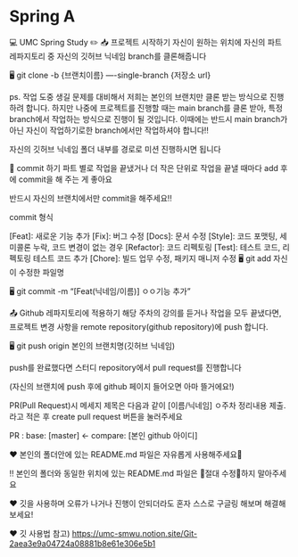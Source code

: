 # Spring A
💻 UMC Spring Study ✏️
📥 프로젝트 시작하기
자신이 원하는 위치에 자신의 파트 레파지토리 중 자신의 깃허브 닉네임 branch를 클론해줍니다

🖥️ git clone -b {브랜치이름} —-single-branch {저장소 url}

ps. 작업 도중 생길 문제를 대비해서 저희는 본인의 브랜치만 클론 받는 방식으로 진행하려 합니다. 하지만 나중에 프로젝트를 진행할 때는 main branch를 클론 받아, 특정 branch에서 작업하는 방식으로 진행이 될 것입니다. 이때에는 반드시 main branch가 아닌 자신이 작업하기로한 branch에서만 작업하셔야 합니다‼️

자신의 깃허브 닉네임 폴더 내부를 경로로 미션 진행하시면 됩니다

📌 commit 하기
파트 별로 작업을 끝냈거나 더 작은 단위로 작업을 끝낼 때마다 add 후에 commit을 해 주는 게 좋아요

반드시 자신의 브랜치에서만 commit을 해주세요‼️

commit 형식

[Feat]: 새로운 기능 추가
[Fix]: 버그 수정
[Docs]: 문서 수정
[Style]: 코드 포맷팅, 세미콜론 누락, 코드 변경이 없는 경우
[Refactor]: 코드 리펙토링
[Test]: 테스트 코드, 리펙토링 테스트 코드 추가
[Chore]: 빌드 업무 수정, 패키지 매니저 수정
🖥️ git add 자신이 수정한 파일명

🖥️ git commit -m “[Feat(닉네임/이름)] ㅇㅇ기능 추가”

📤 Github 레파지토리에 적용하기
해당 주차의 강의를 듣거나 작업을 모두 끝냈다면, 프로젝트 변경 사항을 remote repository(github repository)에 push 합니다.

🖥️ git push origin 본인의 브랜치명(깃허브 닉네임)

push를 완료했다면 스터디 repository에서 pull request를 진행합니다

(자신의 브랜치에 push 후에 github 페이지 들어오면 아마 뜰거에요!)

PR(Pull Request)시 메세지 제목은 다음과 같이 [이름/닉네임] ㅇ주차 정리내용 제출. 라고 적은 후 create pull request 버튼을 눌러주세요

PR : base: [master] <- compare: [본인 github 아이디]

❤️ 본인의 폴더안에 있는 README.md 파일은 자유롭게 사용해주세요🙂

‼️ 본인의 폴더와 동일한 위치에 있는 README.md 파일은 🚫절대 수정🚫하지 말아주세요

❤️ 깃을 사용하며 오류가 나거나 진행이 안되더라도 혼자 스스로 구글링 해보며 해결해보세요!

❤️ 깃 사용법 참고) https://umc-smwu.notion.site/Git-2aea3e9a04724a08881b8e61e306e5b1

